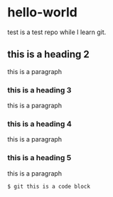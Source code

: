 # hello-world
test is a test repo while I learn git.

## this is a heading 2
this is a paragraph

### this is a heading 3
this is a paragraph

### this is a heading 4
this is a paragraph

### this is a heading 5
this is a paragraph

```
$ git this is a code block
```
